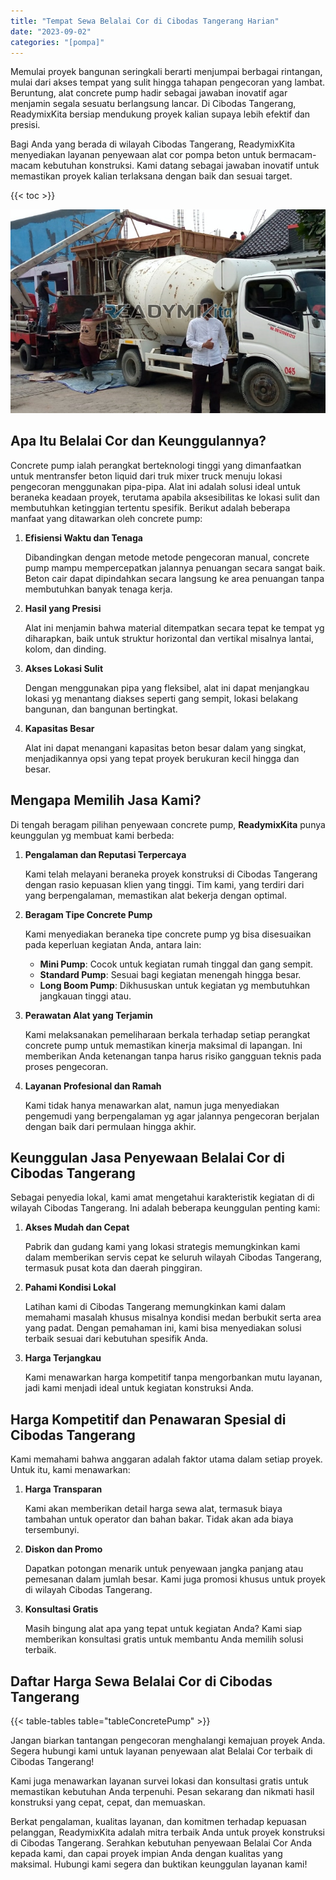 ```yaml
---
title: "Tempat Sewa Belalai Cor di Cibodas Tangerang Harian"
date: "2023-09-02"
categories: "[pompa]"
---
```


Memulai proyek bangunan seringkali berarti menjumpai berbagai rintangan, mulai dari akses tempat yang sulit hingga tahapan pengecoran yang lambat. Beruntung, alat concrete pump hadir sebagai jawaban inovatif agar menjamin segala sesuatu berlangsung lancar. Di Cibodas Tangerang, ReadymixKita bersiap mendukung proyek kalian supaya lebih efektif dan presisi.

Bagi Anda yang berada di wilayah Cibodas Tangerang, ReadymixKita menyediakan layanan penyewaan alat cor pompa beton untuk bermacam-macam kebutuhan konstruksi. Kami datang sebagai jawaban inovatif untuk memastikan proyek kalian terlaksana dengan baik dan sesuai target.

{{< toc >}}

![Tempat Sewa Belalai Cor di Cibodas Tangerang Harian](/images/pompa/sewa-pompa-22.jpg)

## Apa Itu Belalai Cor dan Keunggulannya?

Concrete pump ialah perangkat berteknologi tinggi yang dimanfaatkan untuk mentransfer beton liquid dari truk mixer truck menuju lokasi pengecoran menggunakan pipa-pipa. Alat ini adalah solusi ideal untuk beraneka keadaan proyek, terutama apabila aksesibilitas ke lokasi sulit dan membutuhkan ketinggian tertentu spesifik. Berikut adalah beberapa manfaat yang ditawarkan oleh concrete pump:

1. **Efisiensi Waktu dan Tenaga**

   Dibandingkan dengan metode metode pengecoran manual, concrete pump mampu mempercepatkan jalannya penuangan secara sangat baik. Beton cair dapat dipindahkan secara langsung ke area penuangan tanpa membutuhkan banyak tenaga kerja.

2. **Hasil yang Presisi**

   Alat ini menjamin bahwa material ditempatkan secara tepat ke tempat yg diharapkan, baik untuk struktur horizontal dan vertikal misalnya lantai, kolom, dan dinding.

3. **Akses Lokasi Sulit**

   Dengan menggunakan pipa yang fleksibel, alat ini dapat menjangkau lokasi yg menantang diakses seperti gang sempit, lokasi belakang bangunan, dan bangunan bertingkat.

4. **Kapasitas Besar**

   Alat ini dapat menangani kapasitas beton besar dalam yang singkat, menjadikannya opsi yang tepat proyek berukuran kecil hingga dan besar.

## Mengapa Memilih Jasa Kami?

Di tengah beragam pilihan penyewaan concrete pump, **ReadymixKita** punya keunggulan yg membuat kami berbeda:

1. **Pengalaman dan Reputasi Terpercaya**

   Kami telah melayani beraneka proyek konstruksi di Cibodas Tangerang dengan rasio kepuasan klien yang tinggi. Tim kami, yang terdiri dari yang berpengalaman, memastikan alat bekerja dengan optimal.

2. **Beragam Tipe Concrete Pump**

   Kami menyediakan beraneka tipe concrete pump yg bisa disesuaikan pada keperluan kegiatan Anda, antara lain:
   - **Mini Pump**: Cocok untuk kegiatan rumah tinggal dan gang sempit.
   - **Standard Pump**: Sesuai bagi kegiatan menengah hingga besar.
   - **Long Boom Pump**: Dikhususkan untuk kegiatan yg membutuhkan jangkauan tinggi atau.

3. **Perawatan Alat yang Terjamin**

   Kami melaksanakan pemeliharaan berkala terhadap setiap perangkat concrete pump untuk memastikan kinerja maksimal di lapangan. Ini memberikan Anda ketenangan tanpa harus risiko gangguan teknis pada proses pengecoran.

4. **Layanan Profesional dan Ramah**

   Kami tidak hanya menawarkan alat, namun juga menyediakan pengemudi yang berpengalaman yg agar jalannya pengecoran berjalan dengan baik dari permulaan hingga akhir.

## Keunggulan Jasa Penyewaan Belalai Cor di Cibodas Tangerang

Sebagai penyedia lokal, kami amat mengetahui karakteristik kegiatan di di wilayah Cibodas Tangerang. Ini adalah beberapa keunggulan penting kami:

1. **Akses Mudah dan Cepat**

   Pabrik dan gudang kami yang lokasi strategis memungkinkan kami dalam memberikan servis cepat ke seluruh wilayah Cibodas Tangerang, termasuk pusat kota dan daerah pinggiran.

2. **Pahami Kondisi Lokal**

   Latihan kami di Cibodas Tangerang memungkinkan kami dalam memahami masalah khusus misalnya kondisi medan berbukit serta area yang padat. Dengan pemahaman ini, kami bisa menyediakan solusi terbaik sesuai dari kebutuhan spesifik Anda.

3. **Harga Terjangkau**

   Kami menawarkan harga kompetitif tanpa mengorbankan mutu layanan, jadi kami menjadi ideal untuk kegiatan konstruksi Anda.

## Harga Kompetitif dan Penawaran Spesial di Cibodas Tangerang

Kami memahami bahwa anggaran adalah faktor utama dalam setiap proyek. Untuk itu, kami menawarkan:

1. **Harga Transparan**

   Kami akan memberikan detail harga sewa alat, termasuk biaya tambahan untuk operator dan bahan bakar. Tidak akan ada biaya tersembunyi.

2. **Diskon dan Promo**

   Dapatkan potongan menarik untuk penyewaan jangka panjang atau pemesanan dalam jumlah besar. Kami juga promosi khusus untuk proyek di wilayah Cibodas Tangerang.

3. **Konsultasi Gratis**

   Masih bingung alat apa yang tepat untuk kegiatan Anda? Kami siap memberikan konsultasi gratis untuk membantu Anda memilih solusi terbaik.

## Daftar Harga Sewa Belalai Cor di Cibodas Tangerang

{{< table-tables table="tableConcretePump" >}}

Jangan biarkan tantangan pengecoran menghalangi kemajuan proyek Anda. Segera hubungi kami untuk layanan penyewaan alat Belalai Cor terbaik di Cibodas Tangerang!

Kami juga menawarkan layanan survei lokasi dan konsultasi gratis untuk memastikan kebutuhan Anda terpenuhi. Pesan sekarang dan nikmati hasil konstruksi yang cepat, cepat, dan memuaskan.

Berkat pengalaman, kualitas layanan, dan komitmen terhadap kepuasan pelanggan, ReadymixKita adalah mitra terbaik Anda untuk proyek konstruksi di Cibodas Tangerang. Serahkan kebutuhan penyewaan Belalai Cor Anda kepada kami, dan capai proyek impian Anda dengan kualitas yang maksimal. Hubungi kami segera dan buktikan keunggulan layanan kami!